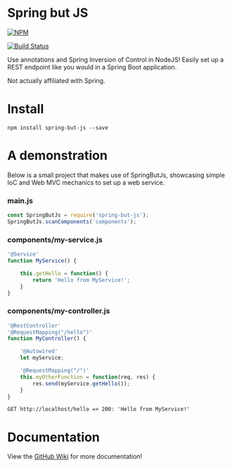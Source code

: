 # Spring but JS 

[![NPM](https://nodei.co/npm/spring-but-js.png)](https://nodei.co/npm/spring-but-js/)

[![Build Status](https://travis-ci.org/evertverschoor/spring-but-js.svg?branch=master)](https://travis-ci.org/evertverschoor/spring-but-js) 

Use annotations and Spring Inversion of Control in NodeJS! Easily set up a REST endpoint like you would in a Spring Boot application.

Not actually affiliated with Spring.

# Install
```
npm install spring-but-js --save
```

# A demonstration
Below is a small project that makes use of SpringButJs, showcasing simple IoC and Web MVC mechanics to set up a web service.

### main.js
``` javascript
const SpringButJs = require('spring-but-js');
SpringButJs.scanComponents('components');
```

### components/my-service.js
``` javascript
'@Service'
function MyService() {

    this.getHello = function() {
        return 'Hello from MyService!';
    }
}
```

### components/my-controller.js
``` javascript
'@RestController'
'@RequestMapping("/hello")'
function MyController() {

    '@Autowired'
    let myService;

    '@RequestMapping("/")'
    this.myOtherFunction = function(req, res) {
        res.send(myService.getHello());
    }
}
```

```
GET http://localhost/hello => 200: 'Hello from MyService!'
```

# Documentation
View the [GitHub Wiki](https://github.com/evertverschoor/spring-but-js/wiki) for more documentation!